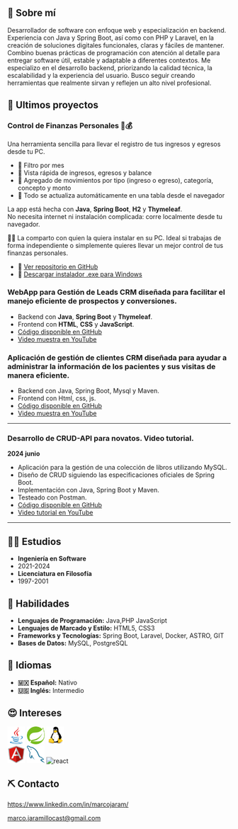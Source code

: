 



## 🧐 Sobre mí

Desarrollador de software con enfoque web y especialización en backend.
Experiencia con Java y Spring Boot, así como con PHP y Laravel, en la creación de soluciones digitales funcionales, claras y fáciles de mantener.
Combino buenas prácticas de programación con atención al detalle para entregar software útil, estable y adaptable a diferentes contextos.
Me especializo en el desarrollo backend, priorizando la calidad técnica, la escalabilidad y la experiencia del usuario.
Busco seguir creando herramientas que realmente sirvan y reflejen un alto nivel profesional.




## 🤖 Ultimos proyectos

### Control de Finanzas Personales 🧾💰

Una herramienta sencilla para llevar el registro de tus ingresos y egresos desde tu PC.

- 🔹 Filtro por mes  
- 🔹 Vista rápida de ingresos, egresos y balance  
- 🔹 Agregado de movimientos por tipo (ingreso o egreso), categoría, concepto y monto  
- 🔹 Todo se actualiza automáticamente en una tabla desde el navegador  

La app está hecha con **Java**, **Spring Boot**, **H2** y **Thymeleaf**.  
No necesita internet ni instalación complicada: corre localmente desde tu navegador.

🧑‍🔧 La comparto con quien la quiera instalar en su PC. Ideal si trabajas de forma independiente o simplemente quieres llevar un mejor control de tus finanzas personales.

- 🔗 [Ver repositorio en GitHub](https://github.com/tu-usuario/control-finanzas)
- 💾 [Descargar instalador .exe para Windows](https://drive.google.com/uc?export=download&id=ID_DEL_ARCHIVO)



### WebApp para Gestión de Leads CRM diseñada para facilitar el manejo eficiente de prospectos y conversiones.

- Backend con **Java**, **Spring Boot** y **Thymeleaf**.  
- Frontend con **HTML**, **CSS** y **JavaScript**.  
- [Código disponible en GitHub](https://github.com/tu-enlace-aqui)  
- [Video muestra en YouTube](https://youtu.be/tu-video-aqui)


### Aplicación de gestión de clientes CRM diseñada para ayudar a administrar la información de los pacientes y sus visitas de manera eficiente.

- Backend con Java, Spring Boot, Mysql y Maven.
- Frontend con Html, css, js.
- [Código disponible en GitHub](https://github.com/marco-jaram/OpticaGestionPacientesDemo)
- [Video muestra en YouTube](https://youtu.be/Zy_cPCl8d9Y)

---

### Desarrollo de CRUD-API para novatos. Video tutorial.
**2024 junio**

- Aplicación para la gestión de una colección de libros utilizando MySQL.
- Diseño de CRUD siguiendo las especificaciones oficiales de Spring Boot.
- Implementación con Java, Spring Boot y Maven.
- Testeado con Postman.
- [Código disponible en GitHub](https://github.com/marco-jaram/CRUD-BASICO-SPRING-BOOT)
- [Video tutorial en YouTube](https://www.youtube.com/watch?v=6A_0IExjVDE)

---



## 👨‍🎓 Estudios
- **Ingeniería en Software**
- 2021-2024
- **Licenciatura en Filosofía**
- 1997-2001

## 🥷 Habilidades

- **Lenguajes de Programación:** Java,PHP JavaScript
- **Lenguajes de Marcado y Estilo:** HTML5, CSS3
- **Frameworks y Tecnologías:** Spring Boot, Laravel, Docker, ASTRO, GIT
- **Bases de Datos:** MySQL, PostgreSQL


## 🫶 Idiomas

- **🇲🇽 Español:** Nativo
- **🇺🇸 Inglés:** Intermedio

## 😍 Intereses <a name = "Skills"></a>
<img src="https://raw.githubusercontent.com/devicons/devicon/1119b9f84c0290e0f0b38982099a2bd027a48bf1/icons/java/java-original.svg"
alt="java" style="max-width: 100%;" width="40" height="40"> 
<img src="https://raw.githubusercontent.com/devicons/devicon/1119b9f84c0290e0f0b38982099a2bd027a48bf1/icons/spring/spring-original.svg"
alt="spring" style="max-width: 100%;" width="40" height="40"> 
<img src="https://raw.githubusercontent.com/devicons/devicon/master/icons/linux/linux-original.svg" alt="linux"
style="max-width: 100%;" width="40" height="40">  
<img src="https://raw.githubusercontent.com/devicons/devicon/1119b9f84c0290e0f0b38982099a2bd027a48bf1/icons/angularjs/angularjs-original.svg"
alt="angular" style="max-width: 100%;" width="40" height="40"> 
<img src="https://raw.githubusercontent.com/devicons/devicon/1119b9f84c0290e0f0b38982099a2bd027a48bf1/icons/mysql/mysql-original.svg"
alt="mysql" style="max-width: 100%;" width="40" height="40"> 
<img src="https://camo.githubusercontent.com/79e22b9addf6d08bc708491678c6fd4cc3f3b14fc1298d06ed30cbb44992edd0/68747470733a2f2f692e706f7374696d672e63632f4b5959526b7174562f5465726d696e616c69636f6e322e706e67"
alt="react"  style="max-width: 100%;" width="40" height="40"> 
            

## ⛏️ Contacto <a name = "built_using"></a>

https://www.linkedin.com/in/marcojaram/

marco.jaramillocast@gmail.com



